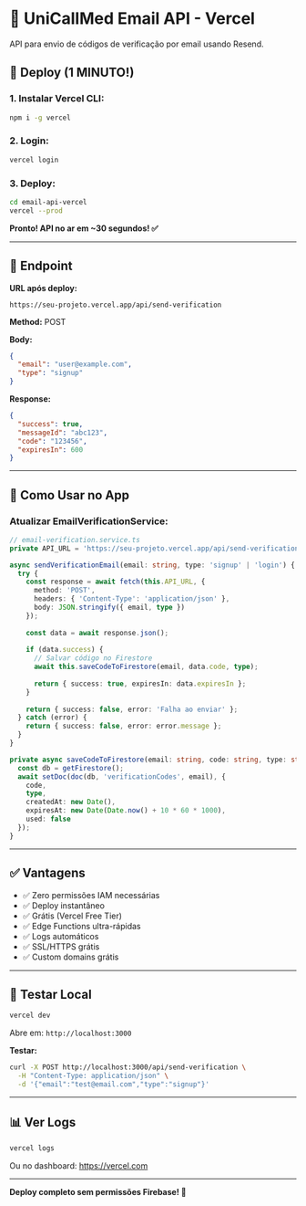 # 📧 UniCallMed Email API - Vercel

API para envio de códigos de verificação por email usando Resend.

## 🚀 Deploy (1 MINUTO!)

### **1. Instalar Vercel CLI:**
```bash
npm i -g vercel
```

### **2. Login:**
```bash
vercel login
```

### **3. Deploy:**
```bash
cd email-api-vercel
vercel --prod
```

**Pronto! API no ar em ~30 segundos! ✅**

---

## 📡 Endpoint

**URL após deploy:**
```
https://seu-projeto.vercel.app/api/send-verification
```

**Method:** POST

**Body:**
```json
{
  "email": "user@example.com",
  "type": "signup"
}
```

**Response:**
```json
{
  "success": true,
  "messageId": "abc123",
  "code": "123456",
  "expiresIn": 600
}
```

---

## 🔧 Como Usar no App

### **Atualizar EmailVerificationService:**

```typescript
// email-verification.service.ts
private API_URL = 'https://seu-projeto.vercel.app/api/send-verification';

async sendVerificationEmail(email: string, type: 'signup' | 'login') {
  try {
    const response = await fetch(this.API_URL, {
      method: 'POST',
      headers: { 'Content-Type': 'application/json' },
      body: JSON.stringify({ email, type })
    });
    
    const data = await response.json();
    
    if (data.success) {
      // Salvar código no Firestore
      await this.saveCodeToFirestore(email, data.code, type);
      
      return { success: true, expiresIn: data.expiresIn };
    }
    
    return { success: false, error: 'Falha ao enviar' };
  } catch (error) {
    return { success: false, error: error.message };
  }
}

private async saveCodeToFirestore(email: string, code: string, type: string) {
  const db = getFirestore();
  await setDoc(doc(db, 'verificationCodes', email), {
    code,
    type,
    createdAt: new Date(),
    expiresAt: new Date(Date.now() + 10 * 60 * 1000),
    used: false
  });
}
```

---

## ✅ Vantagens

- ✅ Zero permissões IAM necessárias
- ✅ Deploy instantâneo
- ✅ Grátis (Vercel Free Tier)
- ✅ Edge Functions ultra-rápidas
- ✅ Logs automáticos
- ✅ SSL/HTTPS grátis
- ✅ Custom domains grátis

---

## 🧪 Testar Local

```bash
vercel dev
```

Abre em: `http://localhost:3000`

**Testar:**
```bash
curl -X POST http://localhost:3000/api/send-verification \
  -H "Content-Type: application/json" \
  -d '{"email":"test@email.com","type":"signup"}'
```

---

## 📊 Ver Logs

```bash
vercel logs
```

Ou no dashboard: https://vercel.com

---

**Deploy completo sem permissões Firebase! 🎉**

